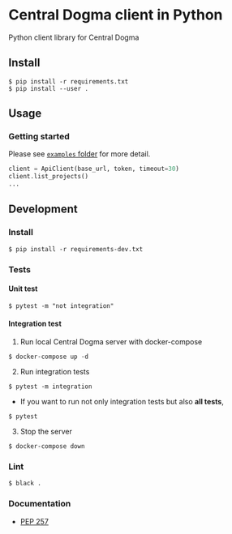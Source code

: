 # Central Dogma client in Python
Python client library for Central Dogma

## Install
```
$ pip install -r requirements.txt
$ pip install --user .
```

## Usage
### Getting started
Please see [`examples` folder](https://github.com/line/centraldogma-python/tree/main/examples) for more detail.
```python
client = ApiClient(base_url, token, timeout=30)
client.list_projects()
...
```

## Development
### Install
```
$ pip install -r requirements-dev.txt
```

### Tests
#### Unit test
```
$ pytest -m "not integration"
```

#### Integration test
1. Run local Central Dogma server with docker-compose
```
$ docker-compose up -d
```

2. Run integration tests
```
$ pytest -m integration
```
- If you want to run not only integration tests but also **all tests**,
```
$ pytest
```

3. Stop the server
```
$ docker-compose down
```

### Lint
```
$ black .
```

### Documentation
- [PEP 257](https://www.python.org/dev/peps/pep-0257)
